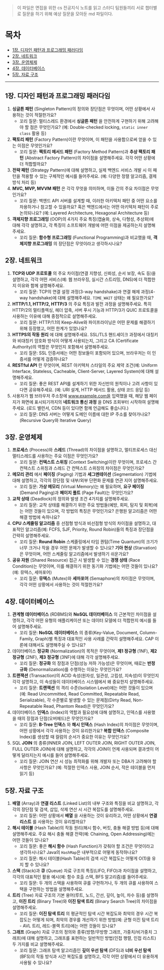 > 이 파일은 면접을 위한 cs 전공지식 노트를 읽고 스터디 팀원들끼리 서로 챕터별로 질문을 하기 위해 예상 질문을 모아둔 md 파일이다.

# 목차

- [1장. 디자인 패턴과 프로그래밍 패러다임](#1장-디자인-패턴과-프로그래밍-패러다임)
- [2장. 네트워크](#2장-네트워크)
- [3장. 운영체제](#3장-운영체제)
- [4장. 데이터베이스](#4장-데이터베이스)
- [5장. 자료 구조](#5장-자료-구조)

---

## 1장. 디자인 패턴과 프로그래밍 패러다임

1.  **싱글톤 패턴** (Singleton Pattern)의 정의와 장단점은 무엇이며, 어떤 상황에서 사용하는 것이 적절한가요?
    - 꼬리 질문: 멀티스레드 환경에서 **싱글톤 패턴** 을 안전하게 구현하기 위해 고려해야 할 점은 무엇인가요? (예: Double-checked locking, `static inner class` 활용 등)
2.  **팩토리 패턴** (Factory Pattern)이란 무엇이며, 이 패턴을 사용함으로써 얻을 수 있는 이점은 무엇인가요?
    - 꼬리 질문: **팩토리 메서드 패턴** (Factory Method Pattern)과 **추상 팩토리 패턴** (Abstract Factory Pattern)의 차이점을 설명해주세요. 각각 어떤 상황에 더 적합할까요?
3.  **전략 패턴** (Strategy Pattern)에 대해 설명하고, 실제 백엔드 서비스 개발 시 이 패턴을 적용할 수 있는 구체적인 예시를 들어주세요. (예: 다양한 정렬 알고리즘, 결제 방식 처리 등)
4.  **MVC, MVP, MVVM 패턴** 은 각각 무엇을 의미하며, 이들 간의 주요 차이점은 무엇인가요?
    - 꼬리 질문: 백엔드 API 서버를 설계할 때, 이러한 아키텍처 패턴 중 어떤 요소를 차용하거나 참고할 수 있을까요? 혹은 백엔드에서는 어떤 아키텍처 패턴이 주로 논의되나요? (예: Layered Architecture, Hexagonal Architecture 등)
5.  **객체지향 프로그래밍** (OOP)의 4가지 주요 특징(캡슐화, 상속, 다형성, 추상화)에 대해 각각 설명하고, 각 특징이 소프트웨어 개발에 어떤 이점을 제공하는지 설명해주세요.
    - 꼬리 질문: **함수형 프로그래밍** (Functional Programming)과 비교했을 때, **객체지향 프로그래밍** 의 장단점은 무엇이라고 생각하시나요?

## 2장. 네트워크

1.  **TCP와 UDP 프로토콜** 의 주요 차이점(연결 지향성, 신뢰성, 순서 보장, 속도 등)을 설명하고, 각각 어떤 서비스(예: 웹 브라우징, 실시간 스트리밍, DNS)에 더 적합한지 이유와 함께 설명해주세요.
    - 꼬리 질문: TCP의 연결 설정 과정(3-way handshake)과 연결 해제 과정(4-way handshake)에 대해 설명해주세요. `TIME_WAIT` 상태는 왜 필요한가요?
2.  **HTTP/1.1, HTTP/2, HTTP/3** 의 주요 특징과 발전 과정을 설명해주세요. 특히 HTTP/2의 멀티플렉싱, 헤더 압축, 서버 푸시 기능과 HTTP/3가 QUIC 프로토콜을 사용하는 이유에 대해 중점적으로 설명해주세요.
    - 꼬리 질문: HTTP/1.1의 Keep-Alive와 파이프라이닝은 어떤 문제를 해결하기 위해 등장했고, 어떤 한계가 있었나요?
3.  **HTTPS의 작동 원리** 에 대해 설명해주세요. SSL/TLS 핸드셰이크 과정에서 대칭키와 비대칭키 암호화 방식이 어떻게 사용되는지, 그리고 CA (Certificate Authority)의 역할은 무엇인지 포함해서 설명해주세요.
    - 꼬리 질문: SSL 인증서에는 어떤 정보들이 포함되어 있으며, 브라우저는 이 인증서를 어떻게 검증하나요?
4.  **RESTful API** 란 무엇이며, REST 아키텍처 스타일의 주요 제약 조건(예: Uniform Interface, Stateless, Cacheable, Client-Server, Layered System)에 대해 설명해주세요.
    - 꼬리 질문: 좋은 REST API를 설계하기 위한 자신만의 원칙이나 고려 사항이 있다면 공유해주세요. (예: URI 설계, HTTP 메서드 활용, 상태 코드 응답 등)
5.  사용자가 웹 브라우저 주소창에 www.example.com을 입력했을 때, 해당 웹 페이지가 화면에 표시되기까지의 **네트워크 통신 과정** 을 DNS 조회부터 시작하여 설명해주세요. (로드 밸런서, CDN 등이 있다면 함께 언급해도 좋습니다.)
    - 꼬리 질문: DNS 서버는 어떻게 도메인 이름에 대한 IP 주소를 찾아가나요? (Recursive Query와 Iterative Query)

## 3장. 운영체제

1.  **프로세스** (Process)와 **스레드** (Thread)의 차이점을 설명하고, 멀티프로세스 대신 멀티스레드를 사용하는 주요 이점은 무엇인가요?
    - 꼬리 질문: **컨텍스트 스위칭** (Context Switching)이란 무엇이며, 프로세스 간 컨텍스트 스위칭과 스레드 간 컨텍스트 스위칭의 차이점은 무엇인가요?
2.  **메모리 관리** 에서 **페이징** (Paging) 기법과 **세그멘테이션** (Segmentation) 기법에 대해 설명하고, 각각의 장단점 및 내부/외부 단편화 문제를 연관 지어 설명해주세요.
    - 꼬리 질문: **가상 메모리** (Virtual Memory)는 왜 필요하며, **요구 페이징** (Demand Paging)과 **페이지 폴트** (Page Fault)는 무엇인가요?
3.  **교착 상태** (Deadlock)의 정의와 발생 조건 4가지를 설명해주세요.
    - 꼬리 질문: 교착 상태를 해결하기 위한 주요 방법들(예방, 회피, 탐지 및 회복)에는 어떤 것들이 있으며, 각 방법의 특징은 무엇인가요? 은행원 알고리즘은 어떤 해결 방법에 속하나요?
4.  **CPU 스케줄링 알고리즘** 중 선점형 방식과 비선점형 방식의 차이점을 설명하고, 대표적인 알고리즘(예: FCFS, SJF, Priority, Round Robin)들의 특징과 장단점을 간략히 설명해주세요.
    - 꼬리 질문: **Round Robin** 스케줄링에서 타임 퀀텀(Time Quantum)의 크기가 너무 크거나 작을 경우 어떤 문제가 발생할 수 있나요? **기아 현상** (Starvation)은 무엇이며, 어떤 스케줄링 알고리즘에서 발생하기 쉬운가요?
5.  **공유 자원** (Shared Resource) 접근 시 발생할 수 있는 **경쟁 상태** (Race Condition)는 무엇이며, 이를 해결하기 위한 동기화 기법에는 어떤 것들이 있나요? (예: 뮤텍스, 세마포어)
    - 꼬리 질문: **뮤텍스** (Mutex)와 **세마포어** (Semaphore)의 차이점은 무엇이며, 각각 어떤 상황에서 사용하는 것이 적절한가요?

## 4장. 데이터베이스

1.  **관계형 데이터베이스** (RDBMS)와 **NoSQL 데이터베이스** 의 근본적인 차이점을 설명하고, 각각 어떤 유형의 애플리케이션 또는 데이터 모델에 더 적합한지 예시를 들어 설명해주세요.
    - 꼬리 질문: **NoSQL 데이터베이스** 의 종류(Key-Value, Document, Column-Family, Graph)별 특징과 대표적인 사용 사례를 간략히 설명해주세요. CAP 이론에 대해서도 설명해주실 수 있나요?
2.  데이터베이스 **정규화** (Normalization)의 목적은 무엇이며, **제1 정규형** (1NF), **제2 정규형** (2NF), **제3 정규형** (3NF)에 대해 각각 설명해주세요.
    - 꼬리 질문: **정규화** 의 장점과 단점(성능 저하 가능성)은 무엇이며, 때로는 **반정규화** (Denormalization)를 수행하는 이유는 무엇인가요?
3.  **트랜잭션** (Transaction)의 ACID 속성(원자성, 일관성, 고립성, 지속성)이 무엇인지 각각 설명하고, 이 속성들이 데이터베이스 시스템에서 왜 중요한지 설명해주세요.
    - 꼬리 질문: **트랜잭션** 의 격리 수준(Isolation Level)에는 어떤 것들이 있으며 (예: Read Uncommitted, Read Committed, Repeatable Read, Serializable), 각 수준별로 발생할 수 있는 문제점(Dirty Read, Non-Repeatable Read, Phantom Read)은 무엇인가요?
4.  데이터베이스 **인덱스** (Index)의 역할과 필요성에 대해 설명하고, 인덱스를 사용했을 때의 장점과 단점(오버헤드)은 무엇인가요?
    - 꼬리 질문: **B-Tree 인덱스** 와 **해시 인덱스** (Hash Index)의 차이점은 무엇이며, 어떤 상황에서 각각 사용하는 것이 유리한가요? **복합 인덱스** (Composite Index)를 생성할 때 컬럼의 순서가 중요한 이유는 무엇인가요?
5.  SQL **JOIN** 의 종류(INNER JOIN, LEFT OUTER JOIN, RIGHT OUTER JOIN, FULL OUTER JOIN)에 대해 설명하고, 각각의 JOIN이 언제 사용되며 결과셋이 어떻게 달라지는지 예시를 들어 설명해주세요.
    - 꼬리 질문: JOIN 연산 시 성능 최적화를 위해 개발자 또는 DBA가 고려해야 할 사항은 무엇인가요? (예: 적절한 인덱스 사용, JOIN 순서, 작은 테이블을 먼저 읽기 등)

## 5장. 자료 구조

1.  **배열** (Array)과 **연결 리스트** (Linked List)의 내부 구조와 특징을 비교 설명하고, 각각의 장단점 및 검색, 삽입, 삭제 연산 시 시간 복잡도를 설명해주세요.
    - 꼬리 질문: 어떤 상황에서 **배열** 을 사용하는 것이 유리하고, 어떤 상황에서 **연결 리스트** 를 사용하는 것이 유리할까요?
2.  **해시 테이블** (Hash Table)의 작동 원리(해시 함수, 버킷, 충돌 해결 방법 등)에 대해 설명해주세요. 주요 해시 충돌 해결 전략(예: Chaining, Open Addressing)에는 어떤 것들이 있나요?
    - 꼬리 질문: 좋은 **해시 함수** (Hash Function)가 갖춰야 할 조건은 무엇이라고 생각하시나요? Java의 `HashMap`은 내부적으로 어떻게 동작하나요?
    - 꼬리 질문: 해시 테이블(Hash Table)의 검색 시간 복잡도는 어떻게 O(1)을 유지 할 수 있나요?
3.  **스택** (Stack)과 **큐** (Queue) 자료 구조의 특징(LIFO, FIFO)과 차이점을 설명하고, 각각의 대표적인 활용 예시(예: 함수 호출 스택, BFS 알고리즘)를 들어주세요.
    - 꼬리 질문: 두 개의 스택을 사용하여 큐를 구현하거나, 두 개의 큐를 사용하여 스택을 구현하는 방법을 설명해주세요.
4.  **트리** (Tree) 자료 구조의 기본 용어(루트, 노드, 간선, 깊이, 높이, 차수 등)를 설명하고, **이진 트리** (Binary Tree)와 **이진 탐색 트리** (Binary Search Tree)의 차이점을 설명해주세요.
    - 꼬리 질문: **이진 탐색 트리** 의 평균적인 탐색 시간 복잡도와 최악의 경우 시간 복잡도는 어떻게 되며, 최악의 경우를 개선하기 위한 방법(예: 균형 이진 탐색 트리 - AVL 트리, 레드-블랙 트리)에는 어떤 것들이 있나요?
5.  **그래프** (Graph) 자료 구조의 정의와 종류(방향/무방향 그래프, 가중치/비가중치 그래프)에 대해 설명하고, 그래프를 표현하는 일반적인 방법(인접 행렬, 인접 리스트) 두 가지를 비교 설명해주세요.
    - 꼬리 질문: 그래프 탐색 알고리즘인 **깊이 우선 탐색** (DFS)과 **너비 우선 탐색** (BFS)의 작동 방식과 시간 복잡도를 설명하고, 각각 어떤 상황에서 더 유용하게 사용될 수 있나요?
